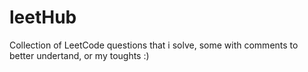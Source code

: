 # leetHub
Collection of LeetCode questions that i solve, some with comments to better undertand, or my toughts :)
